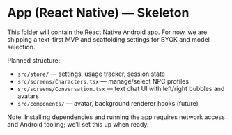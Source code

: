 # App (React Native) — Skeleton

This folder will contain the React Native Android app. For now, we are shipping a text-first MVP and scaffolding settings for BYOK and model selection.

Planned structure:
- `src/store/` — settings, usage tracker, session state
- `src/screens/Characters.tsx` — manage/select NPC profiles
- `src/screens/Conversation.tsx` — text chat UI with left/right bubbles and avatars
- `src/components/` — avatar, background renderer hooks (future)

Note: Installing dependencies and running the app requires network access and Android tooling; we’ll set this up when ready.

